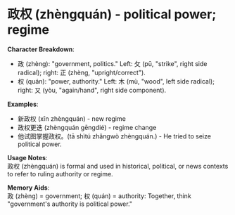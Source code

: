 # **政权 (zhèngquán) - political power; regime**

**Character Breakdown**:  
- 政 (zhèng): "government, politics." Left: 攵 (pū, "strike", right side radical); right: 正 (zhèng, "upright/correct").  
- 权 (quán): "power, authority." Left: 木 (mù, "wood", left side radical); right: 又 (yòu, "again/hand", right side component).

**Examples**:  
- 新政权 (xīn zhèngquán) - new regime  
- 政权更迭 (zhèngquán gēngdié) - regime change  
- 他试图掌握政权。(tā shìtú zhǎngwò zhèngquán.) - He tried to seize political power.

**Usage Notes**:  
政权 (zhèngquán) is formal and used in historical, political, or news contexts to refer to ruling authority or regime.

**Memory Aids**:  
政 (zhèng) = government; 权 (quán) = authority: Together, think "government's authority is political power."
